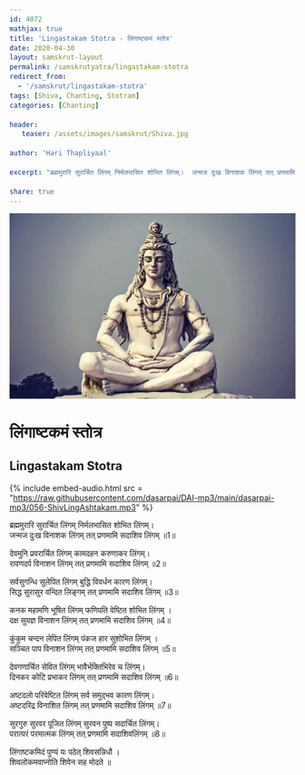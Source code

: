 ```yaml
---    
id: 4072    
mathjax: true    
title: 'Lingastakam Stotra - लिंगाष्टकमं स्तोत्र'    
date: 2020-04-30 
layout: samskrut-layout 
permalink: /samskrutyatra/lingastakam-stotra
redirect_from: 
  - '/samskrut/lingastakam-stotra'
tags: [Shiva, Chanting, Stotram]    
categories: [Chanting]   
    
header:    
   teaser: /assets/images/samskrut/Shiva.jpg    
    
author: 'Hari Thapliyaal'    
    
excerpt: "ब्रह्ममुरारि सुरार्चित लिंगम् निर्मलभासित शोभित लिंगम्।  जन्मज दुःख विनाशक लिंगम् तत् प्रणमामि सदाशिव लिंगम् ॥"    
    
share: true    
---    
```

    
![](/assets/images/samskrut/Shiva.jpg)    
    
# लिंगाष्टकमं स्तोत्र    
## Lingastakam Stotra    
    
{% include embed-audio.html src = "https://raw.githubusercontent.com/dasarpai/DAI-mp3/main/dasarpai-mp3/056-ShivLingAshtakam.mp3" %}     
    
    
    
ब्रह्ममुरारि सुरार्चित लिंगम् निर्मलभासित शोभित लिंगम्।    
जन्मज दुःख विनाशक लिंगम् तत् प्रणमामि सदाशिव लिंगम् ॥1॥    
    
देवमुनि प्रवरार्चित लिंगम् कामदहन करुणाकर लिंगम्।    
रावणदर्प विनाशन लिंगम् तत् प्रणमामि सदाशिव लिंगम् ॥2॥    
    
सर्वसुगन्धि सुलेपित लिंगम् बुद्धि विवर्धन कारण लिंगम्।    
सिद्ध सुरासुर वन्दित लिङ्गम् तत् प्रणमामि सदाशिव लिंगम् ॥3॥    
    
कनक महामणि भूषित लिंगम् फणिपति वेष्टित शोभित लिंगम् ।    
दक्ष सुयज्ञ विनाशन लिंगम् तत् प्रणमामि सदाशिव लिंगम् ॥4॥    
    
कुंकुम चन्दन लेपित लिंगम् पंकज हार सुशोभित लिंगम् ।    
सञ्चित पाप विनाशन लिंगम् तत् प्रणमामि सदाशिव लिंगम् ॥5॥    
    
देवगणार्चित सेवित लिंगम् भावैर्भक्तिभिरेव च लिंगम्।    
दिनकर कोटि प्रभाकर लिंगम् तत् प्रणमामि सदाशिव लिंगम् ॥6॥    
    
अष्टदलो परिवेष्टित लिंगम् सर्व समुद्भव कारण लिंगम्।    
अष्टदरिद्र विनाशित लिंगम् तत् प्रणमामि सदाशिव लिंगम् ॥7॥    
    
सुरगुरु सुरवर पूजित लिंगम् सुरवन पुष्प सदार्चित लिंगम्।    
परात्परं परमात्मक लिंगम् तत् प्रणमामि सदाशिवलिंगम् ॥8॥    
    
लिंगाष्टकमिदं पुण्यं यः पठेत् शिवसन्निधौ ।    
शिवलोकमवाप्नोति शिवेन सह मोदते ॥    
    
